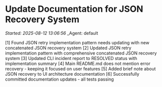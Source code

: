 # Update Documentation for JSON Recovery System
_Started: 2025-08-12 13:06:56_
_Agent: default

[1] Found JSON retry implementation pattern needs updating with new concatenated JSON recovery system
[2] Updated JSON retry implementation pattern with comprehensive concatenated JSON recovery system
[3] Updated CLI incident report to RESOLVED status with implementation summary
[4] Main README.md does not mention error recovery - keeping it focused on user features
[5] Added brief note about JSON recovery to UI architecture documentation
[6] Successfully committed documentation updates - all tests passing
